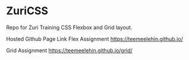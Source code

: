 # ZuriCSS
Repo for Zuri Training CSS Flexbox and Grid layout.

Hosted Github Page Link
Flex Assignment
https://teemeelehin.github.io/

Grid Assignment
https://teemeelehin.github.io/grid/
